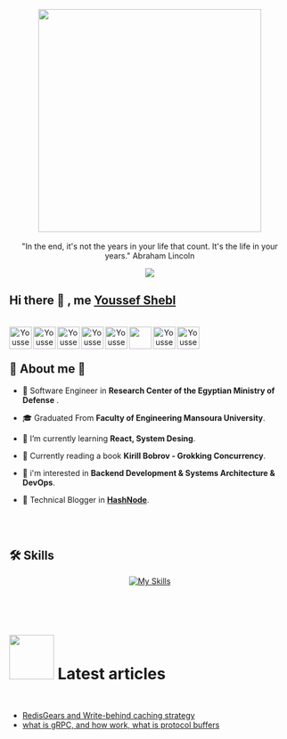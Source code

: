 <div align="center">
  <img align="center"  width="400px" src="https://github.com/youssefshibl/youssefshibl/assets/63800183/db9503a1-49fb-49eb-85b6-aed5030e1909" />
<br/>
<br/>
"In the end, it's not the years in your life that count. It's the life in your years." Abraham Lincoln

![](https://komarev.com/ghpvc/?username=youssefshibl&style=flat-square)
</div>

## Hi there 👋 , me [Youssef Shebl](https://www.linkedin.com/in/youssefshebl/)

<div align="center">

<br/>

<a href="https://www.linkedin.com/in/youssefshebl/">
  <img align="left" alt="Youssef Shebl | LinkedIn" width="40px" src="https://img.icons8.com/color/48/000000/linkedin.png" />
</a>

<a href="https://www.facebook.com/youssefshebl159/">
  <img align="left" alt="Youssef Shebl | Facebook" width="40px" src="https://img.icons8.com/color/48/000000/facebook.png" />
</a>

<!-- twitter: @youssefshebl -->

<a href="https://www.twitter.com/youssefshebl159">
  <img align="left" alt="Youssef Shebl | Twitter" width="40px" src="https://img.icons8.com/color/48/000000/twitter.png" />
</a>

<!-- hashnode -->

<a href="https://youssefshebl.hashnode.dev/">
  <img align="left" alt="Youssef Shebl | Hashnode" width="40px" src="https://img.icons8.com/color/48/000000/hashnode.png" />
</a>

<!-- gmail -->

<a href="mailto:youssefshibl00@gmail.com">
  <img align="left" alt="Youssef Shebl | Gmail" width="40px" src="https://img.icons8.com/color/48/000000/gmail.png" />
</a>

<!-- leetcode -->

<a href="https://leetcode.com/youssefshibl000/">
 <img align="left" width="40"src="https://img.icons8.com/external-tal-revivo-color-tal-revivo/48/external-level-up-your-coding-skills-and-quickly-land-a-job-logo-color-tal-revivo.png" />
</a>

<!-- youtube -->

<a href="https://www.youtube.com/@youssefshebl2259">
  <img align="left" alt="Youssef Shebl | youtube" width="40px" src="https://img.icons8.com/fluency/48/youtube-play.png" />
</a>


<!-- codepen -->

<a href="https://codepen.io/youssefshibl">
  <img align="left" alt="Youssef Shebl | Codepen" width="40px" src="https://img.icons8.com/color/48/000000/codepen.png" />
</a>

</div>



<br/>
<br/>


## 🧊  About me 📇

- 🧢 Software Engineer in **Research Center of the Egyptian Ministry of Defense**   .

- 🎓 Graduated From **Faculty of Engineering Mansoura University**.

- 🌱 I’m currently learning **React, System Desing**.

- 📑 Currently reading a book **Kirill Bobrov - Grokking Concurrency**. 

- 🥽 i'm interested in **Backend Development & Systems Architecture & DevOps**.

- 📝 Technical Blogger in **[HashNode](https://youssefshebl.hashnode.dev/)**.


<br/>
<br/>

## 🛠️ Skills


<div align="center">

[![My Skills](https://skillicons.dev/icons?i=javascript,html,css,mysql,php,laravel,vue,bash,linux,docker,git,githubactions,jenkins,ansible,aws,python,mongodb,nodejs,jest,express,electron,bootstrap,sass,graphql,redis,rabbitmq,nginx,typescript&perline=10&theme=light)](https://skillicons.dev)

</div>

<br/>
<br/>

# <img src="https://cdn-bmppa.nitrocdn.com/OwHkoZsKzmsVYqLHTCkvxAdZGiLIbPDB/assets/images/optimized/rev-a0f70d8/24.media.tumblr.com/tumblr_m9010sXDqf1qdhag9o1_500.gif" width="80">  Latest articles

<br/>

- [RedisGears and Write-behind caching strategy](https://youssefshebl.hashnode.dev/redisgears-and-write-behind-caching-strategy)
- [what is gRPC, and how work, what is protocol buffers](https://youssefshebl.hashnode.dev/what-is-grpc-and-how-work-what-is-protocol-buffers-and-how-it-work)



